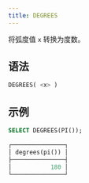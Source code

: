 ```yaml
---
title: DEGREES
---
```


将弧度值 `x` 转换为度数。

## 语法

```sql
DEGREES( <x> )
```

## 示例

```sql
SELECT DEGREES(PI());

┌───────────────┐
│ degrees(pi()) │
├───────────────┤
│           180 │
└───────────────┘
```